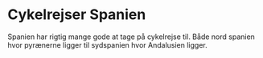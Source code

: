 # Cykelrejser Spanien

Spanien har rigtig mange gode at tage på cykelrejse til. Både nord spanien hvor pyrænerne ligger til sydspanien hvor Andalusien ligger.
